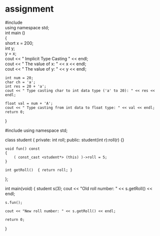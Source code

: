 # assignment
#include <iostream>  
using namespace std;  
int main ()  
{  
    short x = 200;  
    int y;  
    y = x;  
    cout << " Implicit Type Casting " << endl;  
    cout << " The value of x: " << x << endl;  
    cout << " The value of y: " << y << endl;  
      
    int num = 20;  
    char ch = 'a';  
    int res = 20 + 'a';  
    cout << " Type casting char to int data type ('a' to 20): " << res << endl;  
      
    float val = num + 'A';  
    cout << " Type casting from int data to float type: " << val << endl;   
    return 0;                                                                                     
}  
  
  
  #include <iostream>
using namespace std;
  
class student
{
private:
    int roll;
public:
    student(int r):roll(r) {}
  
   
    void fun() const
    {
        ( const_cast <student*> (this) )->roll = 5;
    }
  
    int getRoll()  { return roll; }
};
  
int main(void)
{
    student s(3);
    cout << "Old roll number: " << s.getRoll() << endl;
  
    s.fun();
  
    cout << "New roll number: " << s.getRoll() << endl;
  
    return 0;
}
